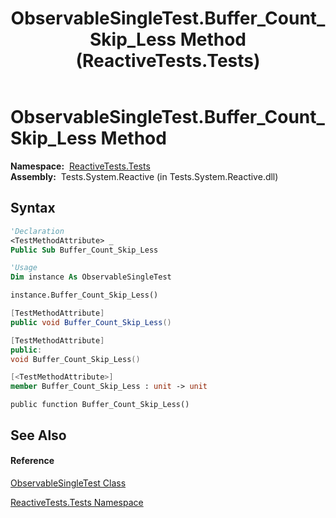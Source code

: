 ﻿---
title: ObservableSingleTest.Buffer_Count_Skip_Less Method  (ReactiveTests.Tests)
TOCTitle: Buffer_Count_Skip_Less Method
ms:assetid: M:ReactiveTests.Tests.ObservableSingleTest.Buffer_Count_Skip_Less
ms:mtpsurl: https://msdn.microsoft.com/en-us/library/reactivetests.tests.observablesingletest.buffer_count_skip_less(v=VS.103)
ms:contentKeyID: 36619592
ms.date: 06/28/2011
mtps_version: v=VS.103
f1_keywords:
- ReactiveTests.Tests.ObservableSingleTest.Buffer_Count_Skip_Less
dev_langs:
- CSharp
- JScript
- VB
- FSharp
- c++
---

# ObservableSingleTest.Buffer\_Count\_Skip\_Less Method

**Namespace:**  [ReactiveTests.Tests](hh289046\(v=vs.103\).md)  
**Assembly:**  Tests.System.Reactive (in Tests.System.Reactive.dll)

## Syntax

``` vb
'Declaration
<TestMethodAttribute> _
Public Sub Buffer_Count_Skip_Less
```

``` vb
'Usage
Dim instance As ObservableSingleTest

instance.Buffer_Count_Skip_Less()
```

``` csharp
[TestMethodAttribute]
public void Buffer_Count_Skip_Less()
```

``` c++
[TestMethodAttribute]
public:
void Buffer_Count_Skip_Less()
```

``` fsharp
[<TestMethodAttribute>]
member Buffer_Count_Skip_Less : unit -> unit 
```

``` jscript
public function Buffer_Count_Skip_Less()
```

## See Also

#### Reference

[ObservableSingleTest Class](hh315143\(v=vs.103\).md)

[ReactiveTests.Tests Namespace](hh289046\(v=vs.103\).md)


